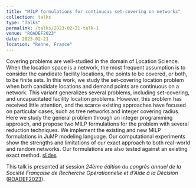 ```yaml
---
title: "MILP formulations for continuous set-covering on networks"
collection: talks
type: "Talks"
permalink: /talks/2023-02-21-talk-1
venue: "ROADEF2023"
date: 2023-02-21
location: "Renne, France"
---
```


Covering problems are well-studied in the domain of Location Science. When the location space is a network, the most frequent assumption is to consider the candidate facility locations, the points to be covered, or both, to be finite sets. In this work, we study the set-covering location problem when both candidate locations and demand points are continuous on a network. This variant generalizes several problems, including set-covering, and uncapacitated facility location problems. However, this problem has received little attention, and the scarce existing approaches have focused on particular cases, such as tree networks and integer covering radius. Here we study the general problem through an integer programming approach, and propose two MILP formulations for the problem with several reduction techniques. We implement the existing and new MILP formulations in JuMP modeling language. Our computational experiments show the strengths and limitations of our exact approach to both real-world and random networks. Our formulations are also tested against an existing exact method. [slides](/slides/Roadef2023.pdf)


This talk is presented at session <em>24ème édition du congrès annuel de la Société Française de Recherche Opérationnelle et d'Aide à la Décision</em> ([ROADEF2023](https://roadef2023.sciencesconf.org/)).
